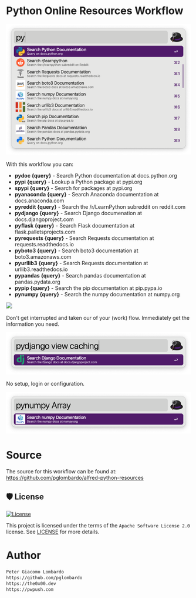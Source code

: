 # Python Online Resources Workflow

![](./assets/py.png)

With this workflow you can:

* **pydoc {query}** - Search Python documentation at docs.python.org
* **pypi {query}** - Lookup a Python package at pypi.org
* **spypi {query}** - Search for packages at pypi.org
* **pyanaconda {query}** - Search Anaconda documentation at docs.anaconda.com
* **pyreddit {query}** - Search the /r/LearnPython subreddit on reddit.com
* **pydjango {query}** - Search Django documenation at docs.djangoproject.com
* **pyflask {query}** - Search Flask documentation at flask.palletsprojects.com
* **pyrequests {query}** - Search Requests documentation at requests.readthedocs.io
* **pyboto3 {query}** - Search boto3 documentation at boto3.amazonaws.com
* **pyurllib3 {query}** - Search Requests documentation at urllib3.readthedocs.io
* **pypandas {query}** - Search pandas documentation at pandas.pydata.org
* **pypip {query}** - Search the pip documentation at pip.pypa.io
* **pynumpy {query}** - Search the numpy documentation at numpy.org

![](./assets/pypydoc.png)

Don't get interrupted and taken our of your (work) flow.  Immediately get the information you need.

![](./assets/pydjango.png)

No setup, login or configuration.

![](./assets/pynumpy.png)


# Source

The source for this workflow can be found at:
https://github.com/pglombardo/alfred-python-resources

## 🛡 License

[![License](https://img.shields.io/github/license/pglombardo/alfred-python-resources)](https://github.com/pglombardo/alfred-python-resources/blob/main/LICENSE.md)

This project is licensed under the terms of the `Apache Software License 2.0` license. See [LICENSE](https://github.com/pglombardo/alfred-python-resources/blob/main/LICENSE.md) for more details.


# Author
```
Peter Giacomo Lombardo
https://github.com/pglombardo
https://the0x00.dev
https://pwpush.com
```

